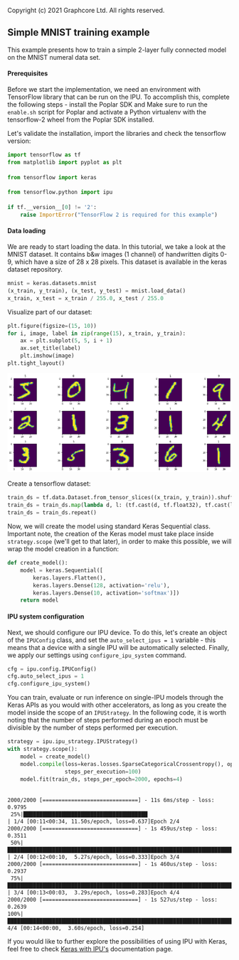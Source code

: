 Copyright (c) 2021 Graphcore Ltd. All rights reserved.

## Simple MNIST training example

This example presents how to train a simple 2-layer fully connected model on the MNIST numeral data set.

#### Prerequisites

Before we start the implementation, we need an environment with TensorFlow library that can be run on the IPU.
To accomplish this, complete the following steps - install the Poplar SDK and Make sure to run the `enable.sh` script 
for Poplar and activate a Python virtualenv with the tensorflow-2 wheel from the Poplar SDK installed.

Let's validate the installation, import the libraries and check the tensorflow version:


```python
import tensorflow as tf
from matplotlib import pyplot as plt

from tensorflow import keras

from tensorflow.python import ipu

if tf.__version__[0] != '2':
    raise ImportError("TensorFlow 2 is required for this example")
```

#### Data loading

We are ready to start loading the data. In this tutorial, we take a look at the MNIST dataset. It contains b&w images 
(1 channel) of handwritten digits 0-9, which have a size of 28 x 28 pixels. This dataset is available in the keras dataset repository.


```python
mnist = keras.datasets.mnist
(x_train, y_train), (x_test, y_test) = mnist.load_data()
x_train, x_test = x_train / 255.0, x_test / 255.0
```

Visualize part of our dataset:


```python
plt.figure(figsize=(15, 10))
for i, image, label in zip(range(15), x_train, y_train):
    ax = plt.subplot(5, 5, i + 1)
    ax.set_title(label)
    plt.imshow(image)
plt.tight_layout()
```


    
![png](mnist-outputs/output_6_0.png)
    


Create a tensorflow dataset:


```python
train_ds = tf.data.Dataset.from_tensor_slices((x_train, y_train)).shuffle(10000).batch(32, drop_remainder=True)
train_ds = train_ds.map(lambda d, l: (tf.cast(d, tf.float32), tf.cast(l, tf.float32)))
train_ds = train_ds.repeat()
```

Now, we will create the model using standard Keras Sequential class. Important note, the creation of the Keras model 
must take place inside `strategy.scope` (we'll get to that later), in order to make this possible, we will wrap the model 
creation in a function:


```python
def create_model():
    model = keras.Sequential([
        keras.layers.Flatten(),
        keras.layers.Dense(128, activation='relu'),
        keras.layers.Dense(10, activation='softmax')])
    return model
```

#### IPU system configuration

Next, we should configure our IPU device. To do this, let's create an object of the `IPUConfig` class, and set the 
`auto_select_ipus = 1` variable - this means that a device with a single IPU will be automatically selected. 
Finally, we apply our settings using `configure_ipu_system` command.


```python
cfg = ipu.config.IPUConfig()
cfg.auto_select_ipus = 1
cfg.configure_ipu_system()
```

You can train, evaluate or run inference on single-IPU models through the Keras APIs as you would with other accelerators, 
as long as you create the model inside the scope of an `IPUStrategy`. In the following code, it is worth noting that the 
number of steps performed during an epoch must be divisible by the number of steps performed per execution.



```python
strategy = ipu.ipu_strategy.IPUStrategy()
with strategy.scope():
    model = create_model()
    model.compile(loss=keras.losses.SparseCategoricalCrossentropy(), optimizer=keras.optimizers.SGD(),
                  steps_per_execution=100)
    model.fit(train_ds, steps_per_epoch=2000, epochs=4)
    
```

```
2000/2000 [==============================] - 11s 6ms/step - loss: 0.9795
 25%|███████████████████████████████████████                                                                                                                     | 1/4 [00:11<00:34, 11.50s/epoch, loss=0.637]Epoch 2/4
2000/2000 [==============================] - 1s 459us/step - loss: 0.3511
 50%|██████████████████████████████████████████████████████████████████████████████                                                                              | 2/4 [00:12<00:10,  5.27s/epoch, loss=0.333]Epoch 3/4
2000/2000 [==============================] - 1s 460us/step - loss: 0.2937
 75%|█████████████████████████████████████████████████████████████████████████████████████████████████████████████████████                                       | 3/4 [00:13<00:03,  3.29s/epoch, loss=0.283]Epoch 4/4
2000/2000 [==============================] - 1s 527us/step - loss: 0.2639
100%|████████████████████████████████████████████████████████████████████████████████████████████████████████████████████████████████████████████████████████████| 4/4 [00:14<00:00,  3.60s/epoch, loss=0.254]
```

If you would like to further explore the possibilities of using IPU with Keras, feel free to check 
[Keras with IPU's](https://docs.graphcore.ai/projects/tensorflow-user-guide/en/latest/keras_tf2.html#keras-with-ipus) 
documentation page.
